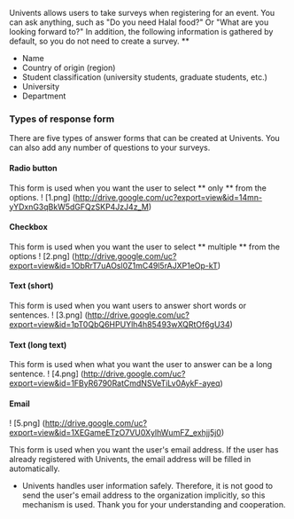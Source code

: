 Univents allows users to take surveys when registering for an event.
 You can ask anything, such as "Do you need Halal food?" Or "What are you looking forward to?"
 In addition, the following information is gathered by default, so you do not need to create a survey.  **

 - Name
 - Country of origin (region)
 - Student classification (university students, graduate students, etc.)
 - University
 - Department

 ### Types of response form
 There are five types of answer forms that can be created at Univents.
You can also add any number of questions to your surveys.

 #### Radio button
 This form is used when you want the user to select ** only ** from the options.
 ! [1.png] (http://drive.google.com/uc?export=view&id=14mn-yYDxnG3qBkW5dGFQzSKP4JzJ4z_M)


 #### Checkbox
 This form is used when you want the user to select  ** multiple ** from the options
 ! [2.png] (http://drive.google.com/uc?export=view&id=1ObRrT7uAOsl0Z1mC49l5rAJXP1eOp-kT)

 #### Text (short)
 This form is used when you want users to answer short words or sentences.
 ! [3.png] (http://drive.google.com/uc?export=view&id=1pT0QbQ6HPUYlh4h85493wXQRtOf6gU34)

 #### Text (long text)
 This form is used when what you want the user to answer can be a long sentence.
 ! [4.png] (http://drive.google.com/uc?export=view&id=1FByR6790RatCmdNSVeTiLv0AykF-ayeq)

 #### Email
 ! [5.png] (http://drive.google.com/uc?export=view&id=1XEGameETzO7VU0XylhWumFZ_exhjj5j0)

 This form is used when you want the user's email address.  If the user has already registered with Univents, the email address will be filled in automatically.
 * Univents handles user information safely.  Therefore, it is not good to send the user's email address to the organization implicitly, so this mechanism is used.  Thank you for your understanding and cooperation.
